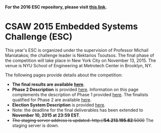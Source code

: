 **For the 2016 ESC repository, please visit [this link](https://github.com/nekt/csaw_esc_2016).**

CSAW 2015 Embedded Systems Challenge (ESC)
==========================================

This year's ESC is organized under the supervision of Professor Michail 
Maniatakos; the challenge leader is Nektarios Tsoutsos. The final phase 
of the competition will take place in New York City on November 13, 2015. 
The venue is NYU School of Engineering at Metrotech Center in Brooklyn, NY.

The following pages provide details about the competition:
-   **The final results are available** [**here**](esc2015_finalists.md#final-results).
-   **Phase 2 Description** is provided [here](esc2015_phase2.md). 
    Information on this page complements the description of Phase 1 
    provided [here](esc2015_phase1.md). The finalists qualified for 
    Phase 2 are available [here](esc2015_finalists.md).
-  **Election System Description** is provided [here](election_system_description.md).
-  Note: the deadline for the final deliverables has been extended to **November 10, 2015 at 23:59 EST**.
-  ~~The staging server address is updated: http://**54.213.195.82**:5000~~ The staging server is down.
